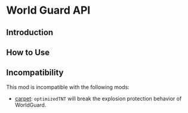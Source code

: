 # World Guard API

## Introduction

## How to Use

## Incompatibility

This mod is incompatible with the following mods:

* [carpet](https://github.com/gnembon/fabric-carpet): `optimizedTNT` will break the explosion protection behavior of WorldGuard.

